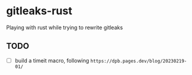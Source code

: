 # gitleaks-rust

Playing with rust while trying to rewrite gitleaks

## TODO

- [ ] build a timeit macro, following `https://dpb.pages.dev/blog/20230219-01/`

